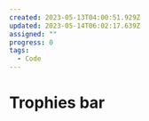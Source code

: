 ```yaml
---
created: 2023-05-13T04:00:51.929Z
updated: 2023-05-14T06:02:17.639Z
assigned: ""
progress: 0
tags:
  - Code
---
```


# Trophies bar
